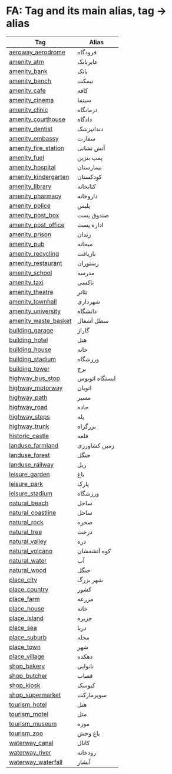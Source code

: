# FA: Tag and its main alias, tag -> alias

Tag | Alias 
--- | --- 
[aeroway\_aerodrome](https://taginfo.openstreetmap.org/tags/aeroway=aerodrome) | فرودگاه
[amenity\_atm](https://taginfo.openstreetmap.org/tags/amenity=atm) | عابربانک
[amenity\_bank](https://taginfo.openstreetmap.org/tags/amenity=bank) | بانک
[amenity\_bench](https://taginfo.openstreetmap.org/tags/amenity=bench) | نیمکت
[amenity\_cafe](https://taginfo.openstreetmap.org/tags/amenity=cafe) | کافه
[amenity\_cinema](https://taginfo.openstreetmap.org/tags/amenity=cinema) | سینما
[amenity\_clinic](https://taginfo.openstreetmap.org/tags/amenity=clinic) | درمانگاه
[amenity\_courthouse](https://taginfo.openstreetmap.org/tags/amenity=courthouse) | دادگاه
[amenity\_dentist](https://taginfo.openstreetmap.org/tags/amenity=dentist) | دندانپزشک
[amenity\_embassy](https://taginfo.openstreetmap.org/tags/amenity=embassy) | سفارت
[amenity\_fire\_station](https://taginfo.openstreetmap.org/tags/amenity=fire_station) | آتش نشانی
[amenity\_fuel](https://taginfo.openstreetmap.org/tags/amenity=fuel) | پمپ بنزین
[amenity\_hospital](https://taginfo.openstreetmap.org/tags/amenity=hospital) | بیمارستان
[amenity\_kindergarten](https://taginfo.openstreetmap.org/tags/amenity=kindergarten) | کودکستان
[amenity\_library](https://taginfo.openstreetmap.org/tags/amenity=library) | کتابخانه
[amenity\_pharmacy](https://taginfo.openstreetmap.org/tags/amenity=pharmacy) | داروخانه
[amenity\_police](https://taginfo.openstreetmap.org/tags/amenity=police) | پلیس
[amenity\_post\_box](https://taginfo.openstreetmap.org/tags/amenity=post_box) | صندوق پست
[amenity\_post\_office](https://taginfo.openstreetmap.org/tags/amenity=post_office) | اداره پست
[amenity\_prison](https://taginfo.openstreetmap.org/tags/amenity=prison) | زندان
[amenity\_pub](https://taginfo.openstreetmap.org/tags/amenity=pub) | میخانه
[amenity\_recycling](https://taginfo.openstreetmap.org/tags/amenity=recycling) | بازیافت
[amenity\_restaurant](https://taginfo.openstreetmap.org/tags/amenity=restaurant) | رستوران
[amenity\_school](https://taginfo.openstreetmap.org/tags/amenity=school) | مدرسه
[amenity\_taxi](https://taginfo.openstreetmap.org/tags/amenity=taxi) | تاکسی
[amenity\_theatre](https://taginfo.openstreetmap.org/tags/amenity=theatre) | تئاتر
[amenity\_townhall](https://taginfo.openstreetmap.org/tags/amenity=townhall) | شهرداری
[amenity\_university](https://taginfo.openstreetmap.org/tags/amenity=university) | دانشگاه
[amenity\_waste\_basket](https://taginfo.openstreetmap.org/tags/amenity=waste_basket) | سطل آشغال
[building\_garage](https://taginfo.openstreetmap.org/tags/building=garage) | گاراژ
[building\_hotel](https://taginfo.openstreetmap.org/tags/building=hotel) | هتل
[building\_house](https://taginfo.openstreetmap.org/tags/building=house) | خانه
[building\_stadium](https://taginfo.openstreetmap.org/tags/building=stadium) | ورزشگاه
[building\_tower](https://taginfo.openstreetmap.org/tags/building=tower) | برج
[highway\_bus\_stop](https://taginfo.openstreetmap.org/tags/highway=bus_stop) | ایستگاه اتوبوس
[highway\_motorway](https://taginfo.openstreetmap.org/tags/highway=motorway) | اتوبان
[highway\_path](https://taginfo.openstreetmap.org/tags/highway=path) | مسیر
[highway\_road](https://taginfo.openstreetmap.org/tags/highway=road) | جاده
[highway\_steps](https://taginfo.openstreetmap.org/tags/highway=steps) | پله
[highway\_trunk](https://taginfo.openstreetmap.org/tags/highway=trunk) | بزرگراه
[historic\_castle](https://taginfo.openstreetmap.org/tags/historic=castle) | قلعه
[landuse\_farmland](https://taginfo.openstreetmap.org/tags/landuse=farmland) | زمین کشاورزی
[landuse\_forest](https://taginfo.openstreetmap.org/tags/landuse=forest) | جنگل
[landuse\_railway](https://taginfo.openstreetmap.org/tags/landuse=railway) | ریل
[leisure\_garden](https://taginfo.openstreetmap.org/tags/leisure=garden) | باغ
[leisure\_park](https://taginfo.openstreetmap.org/tags/leisure=park) | پارک
[leisure\_stadium](https://taginfo.openstreetmap.org/tags/leisure=stadium) | ورزشگاه
[natural\_beach](https://taginfo.openstreetmap.org/tags/natural=beach) | ساحل
[natural\_coastline](https://taginfo.openstreetmap.org/tags/natural=coastline) | ساحل
[natural\_rock](https://taginfo.openstreetmap.org/tags/natural=rock) | صخره
[natural\_tree](https://taginfo.openstreetmap.org/tags/natural=tree) | درخت
[natural\_valley](https://taginfo.openstreetmap.org/tags/natural=valley) | دره
[natural\_volcano](https://taginfo.openstreetmap.org/tags/natural=volcano) | کوه آتشفشان
[natural\_water](https://taginfo.openstreetmap.org/tags/natural=water) | آب
[natural\_wood](https://taginfo.openstreetmap.org/tags/natural=wood) | جنگل
[place\_city](https://taginfo.openstreetmap.org/tags/place=city) | شهر بزرگ
[place\_country](https://taginfo.openstreetmap.org/tags/place=country) | کشور
[place\_farm](https://taginfo.openstreetmap.org/tags/place=farm) | مزرعه
[place\_house](https://taginfo.openstreetmap.org/tags/place=house) | خانه
[place\_island](https://taginfo.openstreetmap.org/tags/place=island) | جزیره
[place\_sea](https://taginfo.openstreetmap.org/tags/place=sea) | دریا
[place\_suburb](https://taginfo.openstreetmap.org/tags/place=suburb) | محله
[place\_town](https://taginfo.openstreetmap.org/tags/place=town) | شهر
[place\_village](https://taginfo.openstreetmap.org/tags/place=village) | دهکده
[shop\_bakery](https://taginfo.openstreetmap.org/tags/shop=bakery) | نانوایی
[shop\_butcher](https://taginfo.openstreetmap.org/tags/shop=butcher) | قصاب
[shop\_kiosk](https://taginfo.openstreetmap.org/tags/shop=kiosk) | کیوسک
[shop\_supermarket](https://taginfo.openstreetmap.org/tags/shop=supermarket) | سوپرمارکت
[tourism\_hotel](https://taginfo.openstreetmap.org/tags/tourism=hotel) | هتل
[tourism\_motel](https://taginfo.openstreetmap.org/tags/tourism=motel) | متل
[tourism\_museum](https://taginfo.openstreetmap.org/tags/tourism=museum) | موزه
[tourism\_zoo](https://taginfo.openstreetmap.org/tags/tourism=zoo) | باغ وحش
[waterway\_canal](https://taginfo.openstreetmap.org/tags/waterway=canal) | کانال
[waterway\_river](https://taginfo.openstreetmap.org/tags/waterway=river) | رودخانه
[waterway\_waterfall](https://taginfo.openstreetmap.org/tags/waterway=waterfall) | آبشار

